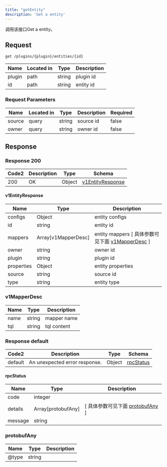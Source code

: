 ```yaml
---
title: "getEntity"
description: 'Get a entity'
---
```



调用该接口Get a entity。



## Request


```
get /plugins/{plugin}/entities/{id}
```



| Name | Located in | Type | Description | 
| ---- | ---------- | ----------- | ----------- | 
| plugin | path | string | plugin id |  
| id | path | string | entity id |  



###  Request Parameters

| Name | Located in | Type | Description |  Required |
| ---- | ---------- | ----------- | ----------- |  ---- |
| source | query | string | source id |  false |
| owner | query | string | owner id |  false |



## Response



### Response  200

 
| Code2 | Description | Type | Schema |
| ---- | ----------- | ------ | ------ |
| 200 | OK | Object | [v1EntityResponse](#v1EntityResponse) |

#### v1EntityResponse

| Name | Type | Description | 
| ---- | ---- | ----------- |    
| configs | Object | entity configs   |      
| id | string | entity id |          
| mappers | Array[v1MapperDesc] | entity mappers [ 具体参数可见下面 [v1MapperDesc](#v1MapperDesc) ] |       
| owner | string | owner id |      
| plugin | string | plugin id |     
| properties | Object | entity properties   |      
| source | string | source id |      
| type | string | entity type |   


  
    
          
     
   
     
   
       
         
### v1MapperDesc
| Name | Type | Description | 
| ---- | ---- | ----------- |     
| name | string | mapper name |      
| tql | string | tql content |   


  
     
   
     
 
 


          
     
   
     
   
     
   
    
          
     
   
     
   
     
 
 


 


### Response  default

 
| Code2 | Description | Type | Schema |
| ---- | ----------- | ------ | ------ |
| default | An unexpected error response. | Object | [rpcStatus](#rpcStatus) |

#### rpcStatus

| Name | Type | Description | 
| ---- | ---- | ----------- |     
| code | integer |  |          
| details | Array[protobufAny] |  [ 具体参数可见下面 [protobufAny](#protobufAny) ] |       
| message | string |  |   


  
     
   
       
         
### protobufAny
| Name | Type | Description | 
| ---- | ---- | ----------- |     
| @type | string |  |   


  
     
 
 


          
     
   
     
 
 


 


